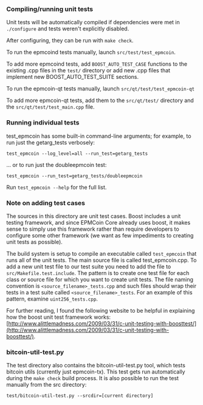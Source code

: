 ### Compiling/running unit tests

Unit tests will be automatically compiled if dependencies were met in `./configure`
and tests weren't explicitly disabled.

After configuring, they can be run with `make check`.

To run the epmcoind tests manually, launch `src/test/test_epmcoin`.

To add more epmcoind tests, add `BOOST_AUTO_TEST_CASE` functions to the existing
.cpp files in the `test/` directory or add new .cpp files that
implement new BOOST_AUTO_TEST_SUITE sections.

To run the epmcoin-qt tests manually, launch `src/qt/test/test_epmcoin-qt`

To add more epmcoin-qt tests, add them to the `src/qt/test/` directory and
the `src/qt/test/test_main.cpp` file.

### Running individual tests

test_epmcoin has some built-in command-line arguments; for
example, to run just the getarg_tests verbosely:

    test_epmcoin --log_level=all --run_test=getarg_tests

... or to run just the doubleepmcoin test:

    test_epmcoin --run_test=getarg_tests/doubleepmcoin

Run `test_epmcoin --help` for the full list.

### Note on adding test cases

The sources in this directory are unit test cases.  Boost includes a
unit testing framework, and since EPMCoin Core already uses boost, it makes
sense to simply use this framework rather than require developers to
configure some other framework (we want as few impediments to creating
unit tests as possible).

The build system is setup to compile an executable called `test_epmcoin`
that runs all of the unit tests.  The main source file is called
test_epmcoin.cpp. To add a new unit test file to our test suite you need 
to add the file to `src/Makefile.test.include`. The pattern is to create 
one test file for each class or source file for which you want to create 
unit tests.  The file naming convention is `<source_filename>_tests.cpp` 
and such files should wrap their tests in a test suite 
called `<source_filename>_tests`. For an example of this pattern, 
examine `uint256_tests.cpp`.

For further reading, I found the following website to be helpful in
explaining how the boost unit test framework works:
[http://www.alittlemadness.com/2009/03/31/c-unit-testing-with-boosttest/](http://www.alittlemadness.com/2009/03/31/c-unit-testing-with-boosttest/).

### bitcoin-util-test.py

The test directory also contains the bitcoin-util-test.py tool, which tests bitcoin utils (currently just epmcoin-tx). This test gets run automatically during the `make check` build process. It is also possible to run the test manually from the src directory:

```
test/bitcoin-util-test.py --srcdir=[current directory]

```